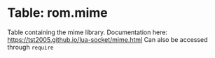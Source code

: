 # Table: rom.mime

Table containing the mime library. Documentation here: https://tst2005.github.io/lua-socket/mime.html
Can also be accessed through `require`

